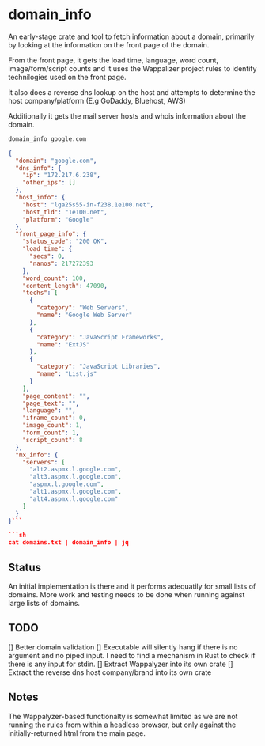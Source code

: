 
# domain_info

An early-stage crate and tool to fetch information about a domain, primarily by looking at the information on the front page of the domain.

From the front page, it gets the load time, language, word count, image/form/script counts and it uses the Wappalizer project rules to identify technilogies used on the front page.

It also does a reverse dns lookup on the host and attempts to determine the host company/platform (E.g GoDaddy, Bluehost, AWS)

Additionally it gets the mail server hosts and whois information about the domain.

```sh
domain_info google.com
```

```json
{
  "domain": "google.com",
  "dns_info": {
    "ip": "172.217.6.238",
    "other_ips": []
  },
  "host_info": {
    "host": "lga25s55-in-f238.1e100.net",
    "host_tld": "1e100.net",
    "platform": "Google"
  },
  "front_page_info": {
    "status_code": "200 OK",
    "load_time": {
      "secs": 0,
      "nanos": 217272393
    },
    "word_count": 100,
    "content_length": 47090,
    "techs": [
      {
        "category": "Web Servers",
        "name": "Google Web Server"
      },
      {
        "category": "JavaScript Frameworks",
        "name": "ExtJS"
      },
      {
        "category": "JavaScript Libraries",
        "name": "List.js"
      }
    ],
    "page_content": "",
    "page_text": "",
    "language": "",
    "iframe_count": 0,
    "image_count": 1,
    "form_count": 1,
    "script_count": 8
  },
  "mx_info": {
    "servers": [
      "alt2.aspmx.l.google.com",
      "alt3.aspmx.l.google.com",
      "aspmx.l.google.com",
      "alt1.aspmx.l.google.com",
      "alt4.aspmx.l.google.com"
    ]
  }
}```

```sh
cat domains.txt | domain_info | jq
```

## Status
An initial implementation is there and it performs adequatily for small lists of domains.  More work and testing needs to be done when running against large lists of domains.


## TODO
[] Better domain validation
[] Executable will silently hang if there is no argument and no piped input.  I need to find a mechanism in Rust to check if there is any input for stdin.
[] Extract Wappalyzer into its own crate
[] Extract the reverse dns host company/brand into its own crate

## Notes

The Wappalyzer-based functionalty is somewhat limited as we are not running the rules from within a headless browser, but only against the initially-returned html from the main page.
